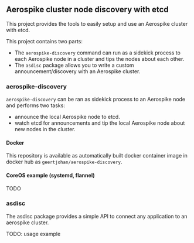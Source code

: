 ## Aerospike cluster node discovery with etcd

This project provides the tools to easily setup and use an Aerospike cluster with etcd.

This project contains two parts:
 - The `aerospike-discovery` command can run as a sidekick process to each Aerospike node in a cluster and tips the nodes about each other.
 - The `asdisc` package allows you to write a custom announcement/discovery with an Aerospike cluster.

### aerospike-discovery
`aerospike-discovery` can be ran as sidekick process to an Aerospike node and performs two tasks:
 - announce the local Aerospike node to etcd.
 - watch etcd for announcements and tip the local Aerospike node about new nodes in the cluster.

#### Docker
This repository is available as automatically built docker container image in docker hub as `geertjohan/aerospike-discovery`.

#### CoreOS example (systemd, flannel)
TODO

### asdisc
The asdisc package provides a simple API to connect any application to an aerospike cluster.

TODO: usage example
